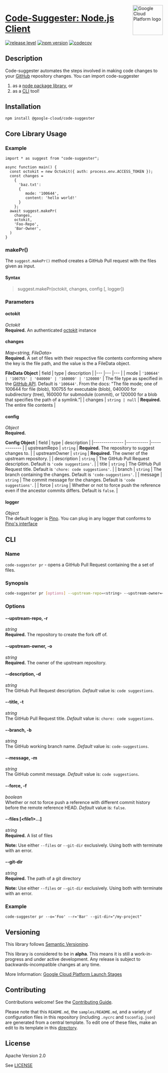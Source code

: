 [//]: # "This README.md file is auto-generated, all changes to this file will be lost."
[//]: # "To regenerate it, use `python -m synthtool`."
<img src="https://avatars2.githubusercontent.com/u/2810941?v=3&s=96" alt="Google Cloud Platform logo" title="Google Cloud Platform" align="right" height="96" width="96"/>

# [Code-Suggester: Node.js Client](https://github.com/googleapis/code-suggester)

[![release level](https://img.shields.io/badge/release%20level-alpha-orange.svg?style=flat)](https://cloud.google.com/terms/launch-stages)
[![npm version](https://img.shields.io/npm/v/@google-cloud/code-suggester.svg)](https://www.npmjs.org/package/@google-cloud/code-suggester)
[![codecov](https://img.shields.io/codecov/c/github/googleapis/code-suggester/master.svg?style=flat)](https://codecov.io/gh/googleapis/code-suggester)




## Description
Code-suggester automates the steps involved in making code changes to your [GitHub](https://github.com/) repository changes. You can import code-suggester
1. as a [node package library](#Core-Library-Usage), or
2. as a [CLI](#CLI) tool!

## Installation

```bash
npm install @google-cloud/code-suggester
```


## Core Library Usage
### Example

```
import * as suggest from "code-suggester";

async function main() {
  const octokit = new Octokit({ auth: process.env.ACCESS_TOKEN });
  const changes =
    {
      'baz.txt':
      {
         mode: '100644',
         content: 'hello world!'
      }
    };
  await suggest.makePr(
    changes,
    octokit,
    'Foo-Repo',
    'Bar-Owner',
  )
}

```

### makePr()

The `suggest.makePr()` method creates a GitHub Pull request with the files given as input.

#### Syntax
> suggest.makePr(octokit, changes, config [, logger])

### Parameters
#### octokit
*Octokit* <br>
**Required.** An authenticated [octokit](https://github.com/octokit/rest.js/) instance

#### changes
*Map<string, FileData>* <br>
**Required.** A set of files with their respective file contents conforming where the key is the file path, and the value is the a FileData object.

**FileData Object**
|  field 	|   type	|   description	|
|---	|---	|---	|
|   mode	|   `'100644' | '100755' | '040000' | '160000' | '120000'`	|  The file type as specified in the [GitHub API](https://developer.github.com/v3/git/trees/#tree-object). Default is `'100644'`. From the docs: "The file mode; one of 100644 for file (blob), 100755 for executable (blob), 040000 for subdirectory (tree), 160000 for submodule (commit), or 120000 for a blob that specifies the path of a symlink."|
|   changes	|  `string | null` 	|  **Required.** The entire file contents  	|

#### config
*Object* <br>
**Required.**

**Config Object**
|      field      |     type  	|   description	|
|---------------	|-----------	|-------------	|
|   upstreamRepo	|   `string`	| **Required.** The repository to suggest changes to.  |
|   upstreamOwner	|   `string`	| **Required.** The owner of the upstream repository. |
|   description	  |   `string`	| The GitHub Pull Request description. Default is `'code suggestions'`.  |
|   title       	|   `string`	| The GitHub Pull Request title. Default is `'chore: code suggestions'`.      |
|   branch	      |   `string`	| The branch containing the changes. Default is `'code-suggestions'`.   |
|   message     	|   `string`	| The commit message for the changes. Default is `'code suggestions'`. |
|   force	        |   `string`	| Whether or not to force push the reference even if the ancestor commits differs. Default is `false`. |



#### logger
*Object* <br>
The default logger is [Pino](https://github.com/pinojs/pino). You can plug in any logger that conforms to [Pino's interface](https://www.npmjs.com/package/@types/pino)


## CLI

### Name
`code-suggester pr` - opens a GitHub Pull Request containing the a set of files.

### Synopsis

```bash
code-suggester pr [options] --upstream-repo=<string> --upstream-owner=<string>
```

### Options

#### --upstream-repo, -r
*string* <br>
**Required.** The repository to create the fork off of.


#### --upstream-owner, -o
*string* <br>
**Required.** The owner of the upstream repository.


#### --description, -d
*string* <br>
The GitHub Pull Request description. *Default* value is: `code suggestions`.

#### --title, -t
*string* <br>
The GitHub Pull Request title. *Default* value is: `chore: code suggestions`.

#### --branch, -b
*string* <br>
The GitHub working branch name. *Default* value is: `code-suggestions`.

#### --message, -m
*string* <br>
The GitHub commit message. *Default* value is: `code suggestions`.

#### --force, -f
*boolean* <br>
Whether or not to force push a reference with different commit history before the remote reference HEAD. *Default* value is: `false`.

#### --files [\<file1\>...]
*string* <br>
**Required.** A list of files

**Note:** Use either `--files` or `--git-dir` exclusively. Using both with terminate with an error.

#### --git-dir
*string* <br>
**Required.** The path of a git directory

**Note:** Use either `--files` or `--git-dir` exclusively. Using both with terminate with an error.


### Example
```
code-suggester pr --o='Foo' --r='Bar' --git-dir="/my-project"
```


## Versioning

This library follows [Semantic Versioning](http://semver.org/).




This library is considered to be in **alpha**. This means it is still a
work-in-progress and under active development. Any release is subject to
backwards-incompatible changes at any time.



More Information: [Google Cloud Platform Launch Stages][launch_stages]

[launch_stages]: https://cloud.google.com/terms/launch-stages

## Contributing

Contributions welcome! See the [Contributing Guide](https://github.com/googleapis/code-suggester/blob/master/CONTRIBUTING.md).

Please note that this `README.md`, the `samples/README.md`,
and a variety of configuration files in this repository (including `.nycrc` and `tsconfig.json`)
are generated from a central template. To edit one of these files, make an edit
to its template in this
[directory](https://github.com/googleapis/synthtool/tree/master/synthtool/gcp/templates/node_library).

## License

Apache Version 2.0

See [LICENSE](https://github.com/googleapis/code-suggester/blob/master/LICENSE)



[shell_img]: https://gstatic.com/cloudssh/images/open-btn.png
[projects]: https://console.cloud.google.com/project
[billing]: https://support.google.com/cloud/answer/6293499#enable-billing

[auth]: https://cloud.google.com/docs/authentication/getting-started
